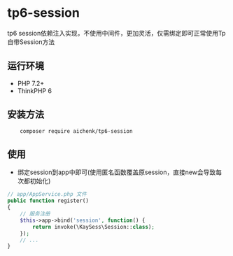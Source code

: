# tp6-session
tp6 session依赖注入实现，不使用中间件，更加灵活，仅需绑定即可正常使用Tp自带Session方法

## 运行环境
- PHP 7.2+
- ThinkPHP 6

## 安装方法
        composer require aichenk/tp6-session
        
## 使用
- 绑定session到app中即可(使用匿名函数覆盖原session，直接new会导致每次都初始化)
```php
// app/AppService.php 文件
public function register()
{
    // 服务注册
    $this->app->bind('session', function() {
        return invoke(\KaySess\Session::class);
    });
    // ...
}
```
